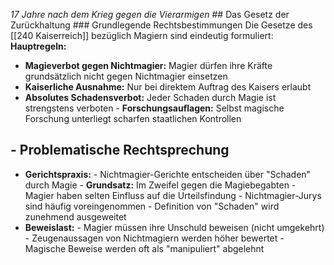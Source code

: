 *17 Jahre nach dem Krieg gegen die Vierarmigen* ## 
Das Gesetz der Zurückhaltung ###
Grundlegende Rechtsbestimmungen 
Die Gesetze des [[240 Kaiserreich]] bezüglich Magiern sind eindeutig formuliert: **Hauptregeln:**
- **Magieverbot gegen Nichtmagier:** Magier dürfen ihre Kräfte grundsätzlich nicht gegen Nichtmagier einsetzen 
- **Kaiserliche Ausnahme:** Nur bei direktem Auftrag des Kaisers erlaubt
- **Absolutes Schadensverbot:** Jeder Schaden durch Magie ist strengstens verboten - **Forschungsauflagen:** Selbst magische Forschung unterliegt scharfen staatlichen Kontrollen
## -  Problematische Rechtsprechung 
- **Gerichtspraxis:** - Nichtmagier-Gerichte entscheiden über "Schaden" durch Magie - **Grundsatz:** Im Zweifel gegen die Magiebegabten - Magier haben selten Einfluss auf die Urteilsfindung - Nichtmagier-Jurys sind häufig voreingenommen - Definition von "Schaden" wird zunehmend ausgeweitet 
- **Beweislast:** - Magier müssen ihre Unschuld beweisen (nicht umgekehrt) - Zeugenaussagen von Nichtmagiern werden höher bewertet - Magische Beweise werden oft als "manipuliert" abgelehnt